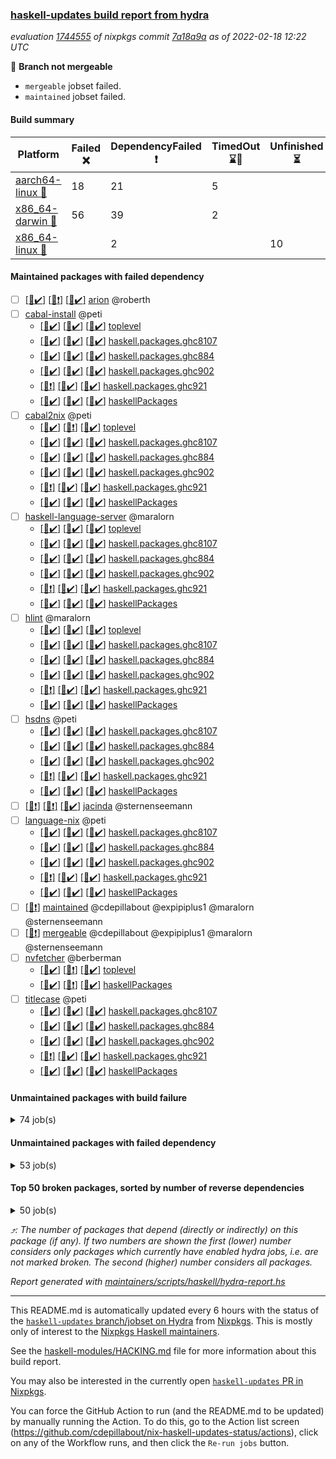 ### [haskell-updates build report from hydra](https://hydra.nixos.org/jobset/nixpkgs/haskell-updates)
*evaluation [1744555](https://hydra.nixos.org/eval/1744555) of nixpkgs commit [7a18a9a](https://github.com/NixOS/nixpkgs/commits/7a18a9a6819d7f6e860e6c0a8ae9ddd0975b7c0b) as of 2022-02-18 12:22 UTC*

:red_circle: **Branch not mergeable**
  * `mergeable` jobset failed.
  * `maintained` jobset failed.

#### Build summary

 | Platform | Failed :x: | DependencyFailed :heavy_exclamation_mark: | TimedOut :hourglass::no_entry_sign: | Unfinished :hourglass_flowing_sand: | Success :heavy_check_mark: | 
 | --- | --- | --- | --- | --- | --- | 
 | [aarch64-linux :iphone:](https://hydra.nixos.org/eval/1744555?filter=.aarch64-linux) | 18 | 21 | 5 |  | 7188 | 
 | [x86_64-darwin :apple:](https://hydra.nixos.org/eval/1744555?filter=.x86_64-darwin) | 56 | 39 | 2 |  | 7068 | 
 | [x86_64-linux :penguin:](https://hydra.nixos.org/eval/1744555?filter=.x86_64-linux) |  | 2 |  | 10 | 7249 | 
#### Maintained packages with failed dependency
- [ ] [[:iphone::heavy_check_mark:]](https://hydra.nixos.org/build/167435980) [[:apple::heavy_exclamation_mark:]](https://hydra.nixos.org/build/167441149) [[:penguin::heavy_check_mark:]](https://hydra.nixos.org/build/167436046) [arion](https://hydra.nixos.org/eval/1744555?filter=arion) @roberth
- [ ] [cabal-install](https://hydra.nixos.org/eval/1744555?filter=cabal-install) @peti
  - [[:iphone::heavy_check_mark:]](https://hydra.nixos.org/build/167439521) [[:apple::heavy_check_mark:]](https://hydra.nixos.org/build/167444982) [[:penguin::heavy_check_mark:]](https://hydra.nixos.org/build/167435690) [toplevel](https://hydra.nixos.org/eval/1744555?filter=cabal-install)
  - [[:iphone::heavy_check_mark:]](https://hydra.nixos.org/build/167443615) [[:apple::heavy_check_mark:]](https://hydra.nixos.org/build/167441102) [[:penguin::heavy_check_mark:]](https://hydra.nixos.org/build/167448827) [haskell.packages.ghc8107](https://hydra.nixos.org/eval/1744555?filter=haskell.packages.ghc8107.cabal-install)
  - [[:iphone::heavy_check_mark:]](https://hydra.nixos.org/build/167438695) [[:apple::heavy_check_mark:]](https://hydra.nixos.org/build/167438153) [[:penguin::heavy_check_mark:]](https://hydra.nixos.org/build/167443801) [haskell.packages.ghc884](https://hydra.nixos.org/eval/1744555?filter=haskell.packages.ghc884.cabal-install)
  - [[:iphone::heavy_check_mark:]](https://hydra.nixos.org/build/167445776) [[:apple::heavy_check_mark:]](https://hydra.nixos.org/build/167436719) [[:penguin::heavy_check_mark:]](https://hydra.nixos.org/build/167438976) [haskell.packages.ghc902](https://hydra.nixos.org/eval/1744555?filter=haskell.packages.ghc902.cabal-install)
  - [[:iphone::heavy_exclamation_mark:]](https://hydra.nixos.org/build/167443551) [[:apple::heavy_check_mark:]](https://hydra.nixos.org/build/167443156) [[:penguin::heavy_check_mark:]](https://hydra.nixos.org/build/167447646) [haskell.packages.ghc921](https://hydra.nixos.org/eval/1744555?filter=haskell.packages.ghc921.cabal-install)
  - [[:iphone::heavy_check_mark:]](https://hydra.nixos.org/build/167444956) [[:apple::heavy_check_mark:]](https://hydra.nixos.org/build/167444950) [[:penguin::heavy_check_mark:]](https://hydra.nixos.org/build/167435032) [haskellPackages](https://hydra.nixos.org/eval/1744555?filter=haskellPackages.cabal-install)
- [ ] [cabal2nix](https://hydra.nixos.org/eval/1744555?filter=cabal2nix) @peti
  - [[:iphone::heavy_check_mark:]](https://hydra.nixos.org/build/167631965) [[:apple::heavy_exclamation_mark:]](https://hydra.nixos.org/build/167631969) [[:penguin::heavy_check_mark:]](https://hydra.nixos.org/build/167631964) [toplevel](https://hydra.nixos.org/eval/1744555?filter=cabal2nix)
  - [[:iphone::heavy_check_mark:]](https://hydra.nixos.org/build/167447261) [[:apple::heavy_check_mark:]](https://hydra.nixos.org/build/167438284) [[:penguin::heavy_check_mark:]](https://hydra.nixos.org/build/167439875) [haskell.packages.ghc8107](https://hydra.nixos.org/eval/1744555?filter=haskell.packages.ghc8107.cabal2nix)
  - [[:iphone::heavy_check_mark:]](https://hydra.nixos.org/build/167444321) [[:apple::heavy_check_mark:]](https://hydra.nixos.org/build/167439643) [[:penguin::heavy_check_mark:]](https://hydra.nixos.org/build/167443676) [haskell.packages.ghc884](https://hydra.nixos.org/eval/1744555?filter=haskell.packages.ghc884.cabal2nix)
  - [[:iphone::heavy_check_mark:]](https://hydra.nixos.org/build/167445195) [[:apple::heavy_check_mark:]](https://hydra.nixos.org/build/167434552) [[:penguin::heavy_check_mark:]](https://hydra.nixos.org/build/167445494) [haskell.packages.ghc902](https://hydra.nixos.org/eval/1744555?filter=haskell.packages.ghc902.cabal2nix)
  - [[:iphone::heavy_exclamation_mark:]](https://hydra.nixos.org/build/167448647) [[:apple::heavy_check_mark:]](https://hydra.nixos.org/build/167448618) [[:penguin::heavy_check_mark:]](https://hydra.nixos.org/build/167438896) [haskell.packages.ghc921](https://hydra.nixos.org/eval/1744555?filter=haskell.packages.ghc921.cabal2nix)
  - [[:iphone::heavy_check_mark:]](https://hydra.nixos.org/build/167438508) [[:apple::heavy_check_mark:]](https://hydra.nixos.org/build/167441500) [[:penguin::heavy_check_mark:]](https://hydra.nixos.org/build/167437948) [haskellPackages](https://hydra.nixos.org/eval/1744555?filter=haskellPackages.cabal2nix)
- [ ] [haskell-language-server](https://hydra.nixos.org/eval/1744555?filter=haskell-language-server) @maralorn
  - [[:iphone::heavy_check_mark:]](https://hydra.nixos.org/build/167441480) [[:apple::heavy_check_mark:]](https://hydra.nixos.org/build/167447209) [[:penguin::heavy_check_mark:]](https://hydra.nixos.org/build/167447489) [toplevel](https://hydra.nixos.org/eval/1744555?filter=haskell-language-server)
  - [[:iphone::heavy_check_mark:]](https://hydra.nixos.org/build/167441433) [[:apple::heavy_check_mark:]](https://hydra.nixos.org/build/167445206) [[:penguin::heavy_check_mark:]](https://hydra.nixos.org/build/167443962) [haskell.packages.ghc8107](https://hydra.nixos.org/eval/1744555?filter=haskell.packages.ghc8107.haskell-language-server)
  - [[:iphone::heavy_check_mark:]](https://hydra.nixos.org/build/167448392) [[:apple::heavy_check_mark:]](https://hydra.nixos.org/build/167438406) [[:penguin::heavy_check_mark:]](https://hydra.nixos.org/build/167445130) [haskell.packages.ghc884](https://hydra.nixos.org/eval/1744555?filter=haskell.packages.ghc884.haskell-language-server)
  - [[:iphone::heavy_check_mark:]](https://hydra.nixos.org/build/167442816) [[:apple::heavy_check_mark:]](https://hydra.nixos.org/build/167439112) [[:penguin::heavy_check_mark:]](https://hydra.nixos.org/build/167443752) [haskell.packages.ghc902](https://hydra.nixos.org/eval/1744555?filter=haskell.packages.ghc902.haskell-language-server)
  - [[:iphone::heavy_exclamation_mark:]](https://hydra.nixos.org/build/167438095) [[:apple::heavy_check_mark:]](https://hydra.nixos.org/build/167434750) [[:penguin::heavy_check_mark:]](https://hydra.nixos.org/build/167441670) [haskell.packages.ghc921](https://hydra.nixos.org/eval/1744555?filter=haskell.packages.ghc921.haskell-language-server)
  - [[:iphone::heavy_check_mark:]](https://hydra.nixos.org/build/167435113) [[:apple::heavy_check_mark:]](https://hydra.nixos.org/build/167440269) [[:penguin::heavy_check_mark:]](https://hydra.nixos.org/build/167442151) [haskellPackages](https://hydra.nixos.org/eval/1744555?filter=haskellPackages.haskell-language-server)
- [ ] [hlint](https://hydra.nixos.org/eval/1744555?filter=hlint) @maralorn
  - [[:iphone::heavy_check_mark:]](https://hydra.nixos.org/build/167438035) [[:apple::heavy_check_mark:]](https://hydra.nixos.org/build/167447029) [[:penguin::heavy_check_mark:]](https://hydra.nixos.org/build/167435006) [toplevel](https://hydra.nixos.org/eval/1744555?filter=hlint)
  - [[:iphone::heavy_check_mark:]](https://hydra.nixos.org/build/167447506) [[:apple::heavy_check_mark:]](https://hydra.nixos.org/build/167443397) [[:penguin::heavy_check_mark:]](https://hydra.nixos.org/build/167448584) [haskell.packages.ghc8107](https://hydra.nixos.org/eval/1744555?filter=haskell.packages.ghc8107.hlint)
  - [[:iphone::heavy_check_mark:]](https://hydra.nixos.org/build/167445590) [[:apple::heavy_check_mark:]](https://hydra.nixos.org/build/167436671) [[:penguin::heavy_check_mark:]](https://hydra.nixos.org/build/167435582) [haskell.packages.ghc884](https://hydra.nixos.org/eval/1744555?filter=haskell.packages.ghc884.hlint)
  - [[:iphone::heavy_check_mark:]](https://hydra.nixos.org/build/167440614) [[:apple::heavy_check_mark:]](https://hydra.nixos.org/build/167436864) [[:penguin::heavy_check_mark:]](https://hydra.nixos.org/build/167437414) [haskell.packages.ghc902](https://hydra.nixos.org/eval/1744555?filter=haskell.packages.ghc902.hlint)
  - [[:iphone::heavy_exclamation_mark:]](https://hydra.nixos.org/build/167443635) [[:apple::heavy_check_mark:]](https://hydra.nixos.org/build/167435371) [[:penguin::heavy_check_mark:]](https://hydra.nixos.org/build/167439773) [haskell.packages.ghc921](https://hydra.nixos.org/eval/1744555?filter=haskell.packages.ghc921.hlint)
  - [[:iphone::heavy_check_mark:]](https://hydra.nixos.org/build/167437608) [[:apple::heavy_check_mark:]](https://hydra.nixos.org/build/167445444) [[:penguin::heavy_check_mark:]](https://hydra.nixos.org/build/167434427) [haskellPackages](https://hydra.nixos.org/eval/1744555?filter=haskellPackages.hlint)
- [ ] [hsdns](https://hydra.nixos.org/eval/1744555?filter=hsdns) @peti
  - [[:iphone::heavy_check_mark:]](https://hydra.nixos.org/build/167186542) [[:apple::heavy_check_mark:]](https://hydra.nixos.org/build/167194815) [[:penguin::heavy_check_mark:]](https://hydra.nixos.org/build/167187259) [haskell.packages.ghc8107](https://hydra.nixos.org/eval/1744555?filter=haskell.packages.ghc8107.hsdns)
  - [[:iphone::heavy_check_mark:]](https://hydra.nixos.org/build/167193104) [[:apple::heavy_check_mark:]](https://hydra.nixos.org/build/167193828) [[:penguin::heavy_check_mark:]](https://hydra.nixos.org/build/167190365) [haskell.packages.ghc884](https://hydra.nixos.org/eval/1744555?filter=haskell.packages.ghc884.hsdns)
  - [[:iphone::heavy_check_mark:]](https://hydra.nixos.org/build/167198288) [[:apple::heavy_check_mark:]](https://hydra.nixos.org/build/167183548) [[:penguin::heavy_check_mark:]](https://hydra.nixos.org/build/167181426) [haskell.packages.ghc902](https://hydra.nixos.org/eval/1744555?filter=haskell.packages.ghc902.hsdns)
  - [[:iphone::heavy_exclamation_mark:]](https://hydra.nixos.org/build/167434783) [[:apple::heavy_check_mark:]](https://hydra.nixos.org/build/167442751) [[:penguin::heavy_check_mark:]](https://hydra.nixos.org/build/167440589) [haskell.packages.ghc921](https://hydra.nixos.org/eval/1744555?filter=haskell.packages.ghc921.hsdns)
  - [[:iphone::heavy_check_mark:]](https://hydra.nixos.org/build/167186929) [[:apple::heavy_check_mark:]](https://hydra.nixos.org/build/167186248) [[:penguin::heavy_check_mark:]](https://hydra.nixos.org/build/167190481) [haskellPackages](https://hydra.nixos.org/eval/1744555?filter=haskellPackages.hsdns)
- [ ] [[:iphone::heavy_exclamation_mark:]](https://hydra.nixos.org/build/167438318) [[:apple::heavy_exclamation_mark:]](https://hydra.nixos.org/build/167446222) [[:penguin::heavy_check_mark:]](https://hydra.nixos.org/build/167443617) [jacinda](https://hydra.nixos.org/eval/1744555?filter=jacinda) @sternenseemann
- [ ] [language-nix](https://hydra.nixos.org/eval/1744555?filter=language-nix) @peti
  - [[:iphone::heavy_check_mark:]](https://hydra.nixos.org/build/167435229) [[:apple::heavy_check_mark:]](https://hydra.nixos.org/build/167446052) [[:penguin::heavy_check_mark:]](https://hydra.nixos.org/build/167439832) [haskell.packages.ghc8107](https://hydra.nixos.org/eval/1744555?filter=haskell.packages.ghc8107.language-nix)
  - [[:iphone::heavy_check_mark:]](https://hydra.nixos.org/build/167437841) [[:apple::heavy_check_mark:]](https://hydra.nixos.org/build/167434963) [[:penguin::heavy_check_mark:]](https://hydra.nixos.org/build/167440409) [haskell.packages.ghc884](https://hydra.nixos.org/eval/1744555?filter=haskell.packages.ghc884.language-nix)
  - [[:iphone::heavy_check_mark:]](https://hydra.nixos.org/build/167436412) [[:apple::heavy_check_mark:]](https://hydra.nixos.org/build/167436922) [[:penguin::heavy_check_mark:]](https://hydra.nixos.org/build/167440152) [haskell.packages.ghc902](https://hydra.nixos.org/eval/1744555?filter=haskell.packages.ghc902.language-nix)
  - [[:iphone::heavy_exclamation_mark:]](https://hydra.nixos.org/build/167447442) [[:apple::heavy_check_mark:]](https://hydra.nixos.org/build/167435294) [[:penguin::heavy_check_mark:]](https://hydra.nixos.org/build/167448181) [haskell.packages.ghc921](https://hydra.nixos.org/eval/1744555?filter=haskell.packages.ghc921.language-nix)
  - [[:iphone::heavy_check_mark:]](https://hydra.nixos.org/build/167446642) [[:apple::heavy_check_mark:]](https://hydra.nixos.org/build/167447683) [[:penguin::heavy_check_mark:]](https://hydra.nixos.org/build/167436053) [haskellPackages](https://hydra.nixos.org/eval/1744555?filter=haskellPackages.language-nix)
- [ ] [[:penguin::heavy_exclamation_mark:]](https://hydra.nixos.org/build/167773497) [maintained](https://hydra.nixos.org/eval/1744555?filter=maintained) @cdepillabout @expipiplus1 @maralorn @sternenseemann
- [ ] [[:penguin::heavy_exclamation_mark:]](https://hydra.nixos.org/build/167631962) [mergeable](https://hydra.nixos.org/eval/1744555?filter=mergeable) @cdepillabout @expipiplus1 @maralorn @sternenseemann
- [ ] [nvfetcher](https://hydra.nixos.org/eval/1744555?filter=nvfetcher) @berberman
  - [[:iphone::heavy_check_mark:]](https://hydra.nixos.org/build/167585377) [[:apple::heavy_exclamation_mark:]](https://hydra.nixos.org/build/167585380) [[:penguin::heavy_check_mark:]](https://hydra.nixos.org/build/167585389) [toplevel](https://hydra.nixos.org/eval/1744555?filter=nvfetcher)
  - [[:iphone::heavy_check_mark:]](https://hydra.nixos.org/build/167585378) [[:apple::heavy_exclamation_mark:]](https://hydra.nixos.org/build/167585393) [[:penguin::heavy_check_mark:]](https://hydra.nixos.org/build/167585344) [haskellPackages](https://hydra.nixos.org/eval/1744555?filter=haskellPackages.nvfetcher)
- [ ] [titlecase](https://hydra.nixos.org/eval/1744555?filter=titlecase) @peti
  - [[:iphone::heavy_check_mark:]](https://hydra.nixos.org/build/167441426) [[:apple::heavy_check_mark:]](https://hydra.nixos.org/build/167440086) [[:penguin::heavy_check_mark:]](https://hydra.nixos.org/build/167434401) [haskell.packages.ghc8107](https://hydra.nixos.org/eval/1744555?filter=haskell.packages.ghc8107.titlecase)
  - [[:iphone::heavy_check_mark:]](https://hydra.nixos.org/build/167440746) [[:apple::heavy_check_mark:]](https://hydra.nixos.org/build/167435116) [[:penguin::heavy_check_mark:]](https://hydra.nixos.org/build/167437235) [haskell.packages.ghc884](https://hydra.nixos.org/eval/1744555?filter=haskell.packages.ghc884.titlecase)
  - [[:iphone::heavy_check_mark:]](https://hydra.nixos.org/build/167445324) [[:apple::heavy_check_mark:]](https://hydra.nixos.org/build/167441776) [[:penguin::heavy_check_mark:]](https://hydra.nixos.org/build/167448113) [haskell.packages.ghc902](https://hydra.nixos.org/eval/1744555?filter=haskell.packages.ghc902.titlecase)
  - [[:iphone::heavy_exclamation_mark:]](https://hydra.nixos.org/build/167435313) [[:apple::heavy_check_mark:]](https://hydra.nixos.org/build/167436405) [[:penguin::heavy_check_mark:]](https://hydra.nixos.org/build/167441514) [haskell.packages.ghc921](https://hydra.nixos.org/eval/1744555?filter=haskell.packages.ghc921.titlecase)
  - [[:iphone::heavy_check_mark:]](https://hydra.nixos.org/build/167448161) [[:apple::heavy_check_mark:]](https://hydra.nixos.org/build/167449048) [[:penguin::heavy_check_mark:]](https://hydra.nixos.org/build/167447349) [haskellPackages](https://hydra.nixos.org/eval/1744555?filter=haskellPackages.titlecase)
#### Unmaintained packages with build failure
<details><summary>74 job(s) </summary>

- [ ] [[:iphone::heavy_check_mark:]](https://hydra.nixos.org/build/167442208) [[:apple::x:]](https://hydra.nixos.org/build/167435852) [[:penguin::heavy_check_mark:]](https://hydra.nixos.org/build/167434813) [haskellPackages.di-core](https://hydra.nixos.org/eval/1744555?filter=haskellPackages.di-core)  :arrow_heading_up: 7 | 11
- [ ] [[:iphone::heavy_check_mark:]](https://hydra.nixos.org/build/167437211) [[:apple::x:]](https://hydra.nixos.org/build/167445791) [[:penguin::heavy_check_mark:]](https://hydra.nixos.org/build/167442975) [haskellPackages.junit-xml](https://hydra.nixos.org/eval/1744555?filter=haskellPackages.junit-xml)  :arrow_heading_up: 7 | 9
- [ ] [[:iphone::heavy_check_mark:]](https://hydra.nixos.org/build/167448567) [[:apple::x:]](https://hydra.nixos.org/build/167439164) [[:penguin::heavy_check_mark:]](https://hydra.nixos.org/build/167438943) [haskellPackages.thyme](https://hydra.nixos.org/eval/1744555?filter=haskellPackages.thyme)  :arrow_heading_up: 6 | 15
- [ ] [[:iphone::heavy_check_mark:]](https://hydra.nixos.org/build/167440103) [[:apple::x:]](https://hydra.nixos.org/build/167445587) [[:penguin::heavy_check_mark:]](https://hydra.nixos.org/build/167435889) [haskellPackages.exinst](https://hydra.nixos.org/eval/1744555?filter=haskellPackages.exinst)  :arrow_heading_up: 4 | 6
- [ ] [[:iphone::x:]](https://hydra.nixos.org/build/167440502) [[:apple::x:]](https://hydra.nixos.org/build/167449075) [[:penguin::heavy_check_mark:]](https://hydra.nixos.org/build/167436295) [haskellPackages.ptr-poker](https://hydra.nixos.org/eval/1744555?filter=haskellPackages.ptr-poker)  :arrow_heading_up: 3 | 4
- [ ] [[:iphone::x:]](https://hydra.nixos.org/build/167182083) [[:apple::heavy_check_mark:]](https://hydra.nixos.org/build/167197246) [[:penguin::heavy_check_mark:]](https://hydra.nixos.org/build/167188395) [haskellPackages.long-double](https://hydra.nixos.org/eval/1744555?filter=haskellPackages.long-double)  :arrow_heading_up: 2 | 2
- [ ] [[:iphone::x:]](https://hydra.nixos.org/build/167447992) [[:apple::heavy_check_mark:]](https://hydra.nixos.org/build/167446118) [[:penguin::heavy_check_mark:]](https://hydra.nixos.org/build/167446263) [haskellPackages.OrderedBits](https://hydra.nixos.org/eval/1744555?filter=haskellPackages.OrderedBits)  :arrow_heading_up: 1 | 36
- [ ] [[:iphone::heavy_check_mark:]](https://hydra.nixos.org/build/167445263) [[:apple::x:]](https://hydra.nixos.org/build/167434967) [[:penguin::heavy_check_mark:]](https://hydra.nixos.org/build/167438933) [haskellPackages.free-vector-spaces](https://hydra.nixos.org/eval/1744555?filter=haskellPackages.free-vector-spaces)  :arrow_heading_up: 1 | 7
- [ ] [[:iphone::x:]](https://hydra.nixos.org/build/167448070) [[:apple::heavy_check_mark:]](https://hydra.nixos.org/build/167436657) [[:penguin::heavy_check_mark:]](https://hydra.nixos.org/build/167445868) [haskellPackages.quic](https://hydra.nixos.org/eval/1744555?filter=haskellPackages.quic)  :arrow_heading_up: 1 | 2
- [ ] [[:iphone::x:]](https://hydra.nixos.org/build/167190258) [[:apple::x:]](https://hydra.nixos.org/build/167199288) [[:penguin::heavy_check_mark:]](https://hydra.nixos.org/build/167199040) [haskellPackages.easytensor](https://hydra.nixos.org/eval/1744555?filter=haskellPackages.easytensor)  :arrow_heading_up: 1 | 1
- [ ] [[:iphone::heavy_check_mark:]](https://hydra.nixos.org/build/167436659) [[:apple::x:]](https://hydra.nixos.org/build/167447719) [[:penguin::heavy_check_mark:]](https://hydra.nixos.org/build/167438614) [haskellPackages.gi-gdkx11](https://hydra.nixos.org/eval/1744555?filter=haskellPackages.gi-gdkx11)  :arrow_heading_up: 1 | 1
- [ ] [[:iphone::heavy_check_mark:]](https://hydra.nixos.org/build/167196901) [[:apple::x:]](https://hydra.nixos.org/build/167193662) [[:penguin::heavy_check_mark:]](https://hydra.nixos.org/build/167181864) [haskellPackages.keep-alive](https://hydra.nixos.org/eval/1744555?filter=haskellPackages.keep-alive)  :arrow_heading_up: 1 | 1
- [ ] [[:iphone::x:]](https://hydra.nixos.org/build/167447744) [[:apple::heavy_check_mark:]](https://hydra.nixos.org/build/167445872) [[:penguin::heavy_check_mark:]](https://hydra.nixos.org/build/167440461) [haskellPackages.nlopt-haskell](https://hydra.nixos.org/eval/1744555?filter=haskellPackages.nlopt-haskell)  :arrow_heading_up: 1 | 1
- [ ] [[:iphone::heavy_check_mark:]](https://hydra.nixos.org/build/167440711) [[:apple::x:]](https://hydra.nixos.org/build/167441843) [[:penguin::heavy_check_mark:]](https://hydra.nixos.org/build/167449027) [haskellPackages.opencv](https://hydra.nixos.org/eval/1744555?filter=haskellPackages.opencv)  :arrow_heading_up: 1 | 1
- [ ] [[:iphone::heavy_check_mark:]](https://hydra.nixos.org/build/167447361) [[:apple::x:]](https://hydra.nixos.org/build/167438877) [[:penguin::heavy_check_mark:]](https://hydra.nixos.org/build/167439027) [haskellPackages.sequence-formats](https://hydra.nixos.org/eval/1744555?filter=haskellPackages.sequence-formats)  :arrow_heading_up: 1 | 1
- [ ] [[:iphone::x:]](https://hydra.nixos.org/build/167184205) [[:apple::heavy_check_mark:]](https://hydra.nixos.org/build/167193760) [[:penguin::heavy_check_mark:]](https://hydra.nixos.org/build/167194658) [haskellPackages.unicode-properties](https://hydra.nixos.org/eval/1744555?filter=haskellPackages.unicode-properties)  :arrow_heading_up: 1 | 1
- [ ] [[:iphone::x:]](https://hydra.nixos.org/build/167442547) [[:apple::heavy_check_mark:]](https://hydra.nixos.org/build/167440222) [[:penguin::heavy_check_mark:]](https://hydra.nixos.org/build/167438986) [haskellPackages.accelerate-llvm](https://hydra.nixos.org/eval/1744555?filter=haskellPackages.accelerate-llvm)  :arrow_heading_up: 0 | 8
- [ ] [[:iphone::x:]](https://hydra.nixos.org/build/167198066) [[:apple::heavy_check_mark:]](https://hydra.nixos.org/build/167199780) [[:penguin::heavy_check_mark:]](https://hydra.nixos.org/build/167179796) [haskellPackages.freetype2](https://hydra.nixos.org/eval/1744555?filter=haskellPackages.freetype2)  :arrow_heading_up: 0 | 7
- [ ] [[:iphone::heavy_check_mark:]](https://hydra.nixos.org/build/167443563) [[:apple::x:]](https://hydra.nixos.org/build/167448673) [[:penguin::heavy_check_mark:]](https://hydra.nixos.org/build/167441652) [haskellPackages.pipes-zlib](https://hydra.nixos.org/eval/1744555?filter=haskellPackages.pipes-zlib)  :arrow_heading_up: 0 | 5
- [ ] [[:iphone::heavy_check_mark:]](https://hydra.nixos.org/build/167200082) [[:apple::x:]](https://hydra.nixos.org/build/167189936) [[:penguin::heavy_check_mark:]](https://hydra.nixos.org/build/167186425) [haskellPackages.hmidi](https://hydra.nixos.org/eval/1744555?filter=haskellPackages.hmidi)  :arrow_heading_up: 0 | 4
- [ ] [[:iphone::heavy_check_mark:]](https://hydra.nixos.org/build/167441869) [[:apple::x:]](https://hydra.nixos.org/build/167436789) [[:penguin::heavy_check_mark:]](https://hydra.nixos.org/build/167436221) [haskellPackages.zip](https://hydra.nixos.org/eval/1744555?filter=haskellPackages.zip)  :arrow_heading_up: 0 | 4
- [ ] [[:iphone::heavy_check_mark:]](https://hydra.nixos.org/build/167444494) [[:apple::x:]](https://hydra.nixos.org/build/167445122) [[:penguin::heavy_check_mark:]](https://hydra.nixos.org/build/167436421) [haskellPackages.caster](https://hydra.nixos.org/eval/1744555?filter=haskellPackages.caster)  :arrow_heading_up: 0 | 2
- [ ] [[:iphone::x:]](https://hydra.nixos.org/build/167444427) [[:apple::heavy_check_mark:]](https://hydra.nixos.org/build/167448564) [[:penguin::heavy_check_mark:]](https://hydra.nixos.org/build/167446945) [haskellPackages.cdar-mBound](https://hydra.nixos.org/eval/1744555?filter=haskellPackages.cdar-mBound)  :arrow_heading_up: 0 | 2
- [ ] [[:iphone::heavy_check_mark:]](https://hydra.nixos.org/build/167442524) [[:apple::x:]](https://hydra.nixos.org/build/167446214) [[:penguin::heavy_check_mark:]](https://hydra.nixos.org/build/167448502) [haskellPackages.posix-socket](https://hydra.nixos.org/eval/1744555?filter=haskellPackages.posix-socket)  :arrow_heading_up: 0 | 2
- [ ] [[:iphone::heavy_check_mark:]](https://hydra.nixos.org/build/167188198) [[:apple::x:]](https://hydra.nixos.org/build/167188146) [[:penguin::heavy_check_mark:]](https://hydra.nixos.org/build/167199942) [haskellPackages.hamid](https://hydra.nixos.org/eval/1744555?filter=haskellPackages.hamid)  :arrow_heading_up: 0 | 1
- [ ] [[:iphone::heavy_check_mark:]](https://hydra.nixos.org/build/167444457) [[:apple::x:]](https://hydra.nixos.org/build/167444476) [[:penguin::heavy_check_mark:]](https://hydra.nixos.org/build/167443269) [haskellPackages.hmatrix-morpheus](https://hydra.nixos.org/eval/1744555?filter=haskellPackages.hmatrix-morpheus)  :arrow_heading_up: 0 | 1
- [ ] [[:iphone::heavy_check_mark:]](https://hydra.nixos.org/build/167182939) [[:apple::x:]](https://hydra.nixos.org/build/167180442) [[:penguin::heavy_check_mark:]](https://hydra.nixos.org/build/167182170) [haskellPackages.huckleberry](https://hydra.nixos.org/eval/1744555?filter=haskellPackages.huckleberry)  :arrow_heading_up: 0 | 1
- [ ] [[:iphone::heavy_check_mark:]](https://hydra.nixos.org/build/167181781) [[:apple::x:]](https://hydra.nixos.org/build/167194825) [[:penguin::heavy_check_mark:]](https://hydra.nixos.org/build/167180216) [haskellPackages.openal-ffi](https://hydra.nixos.org/eval/1744555?filter=haskellPackages.openal-ffi)  :arrow_heading_up: 0 | 1
- [ ] [[:iphone::x:]](https://hydra.nixos.org/build/167194080) [[:apple::heavy_check_mark:]](https://hydra.nixos.org/build/167185552) [[:penguin::heavy_check_mark:]](https://hydra.nixos.org/build/167181663) [haskellPackages.picosat](https://hydra.nixos.org/eval/1744555?filter=haskellPackages.picosat)  :arrow_heading_up: 0 | 1
- [ ] [[:iphone::heavy_check_mark:]](https://hydra.nixos.org/build/167190591) [[:apple::x:]](https://hydra.nixos.org/build/167183769) [[:penguin::heavy_check_mark:]](https://hydra.nixos.org/build/167193189) [haskellPackages.select](https://hydra.nixos.org/eval/1744555?filter=haskellPackages.select)  :arrow_heading_up: 0 | 1
- [ ] [[:iphone::heavy_check_mark:]](https://hydra.nixos.org/build/167444977) [[:apple::x:]](https://hydra.nixos.org/build/167440219) [[:penguin::heavy_check_mark:]](https://hydra.nixos.org/build/167441733) [haskellPackages.sysinfo](https://hydra.nixos.org/eval/1744555?filter=haskellPackages.sysinfo)  :arrow_heading_up: 0 | 1
- [ ] [[:iphone::heavy_check_mark:]](https://hydra.nixos.org/build/167434721) [[:apple::x:]](https://hydra.nixos.org/build/167442554) [[:penguin::heavy_check_mark:]](https://hydra.nixos.org/build/167436445) [haskellPackages.FractalArt](https://hydra.nixos.org/eval/1744555?filter=haskellPackages.FractalArt) 
- [ ] [[:iphone::x:]](https://hydra.nixos.org/build/167197701) [[:apple::heavy_check_mark:]](https://hydra.nixos.org/build/167184797) [[:penguin::heavy_check_mark:]](https://hydra.nixos.org/build/167183937) [haskellPackages.HsASA](https://hydra.nixos.org/eval/1744555?filter=haskellPackages.HsASA) 
- [ ] [[:iphone::heavy_check_mark:]](https://hydra.nixos.org/build/167445046) [[:apple::x:]](https://hydra.nixos.org/build/167447392) [[:penguin::heavy_check_mark:]](https://hydra.nixos.org/build/167443227) [haskellPackages.chiphunk](https://hydra.nixos.org/eval/1744555?filter=haskellPackages.chiphunk) 
- [ ] [[:iphone::heavy_check_mark:]](https://hydra.nixos.org/build/167183249) [[:apple::x:]](https://hydra.nixos.org/build/167199343) [[:penguin::heavy_check_mark:]](https://hydra.nixos.org/build/167198380) [haskellPackages.diskhash](https://hydra.nixos.org/eval/1744555?filter=haskellPackages.diskhash) 
- [ ] [[:iphone::heavy_check_mark:]](https://hydra.nixos.org/build/167442762) [[:apple::x:]](https://hydra.nixos.org/build/167435809) [[:penguin::heavy_check_mark:]](https://hydra.nixos.org/build/167437966) [haskellPackages.epub-tools](https://hydra.nixos.org/eval/1744555?filter=haskellPackages.epub-tools) 
- [ ] [[:iphone::heavy_check_mark:]](https://hydra.nixos.org/build/167190139) [[:apple::x:]](https://hydra.nixos.org/build/167197621) [[:penguin::heavy_check_mark:]](https://hydra.nixos.org/build/167193287) [haskellPackages.float128](https://hydra.nixos.org/eval/1744555?filter=haskellPackages.float128) 
- [ ] [[:iphone::heavy_check_mark:]](https://hydra.nixos.org/build/167442534) [[:apple::x:]](https://hydra.nixos.org/build/167442194) [[:penguin::heavy_check_mark:]](https://hydra.nixos.org/build/167447177) [haskellPackages.gerrit](https://hydra.nixos.org/eval/1744555?filter=haskellPackages.gerrit) 
- [ ] [[:iphone::x:]](https://hydra.nixos.org/build/167189030) [[:penguin::heavy_check_mark:]](https://hydra.nixos.org/build/167187007) [haskellPackages.gnome-keyring](https://hydra.nixos.org/eval/1744555?filter=haskellPackages.gnome-keyring) 
- [ ] [[:iphone::heavy_check_mark:]](https://hydra.nixos.org/build/167437184) [[:apple::x:]](https://hydra.nixos.org/build/167437644) [[:penguin::heavy_check_mark:]](https://hydra.nixos.org/build/167438306) [haskellPackages.gtk-traymanager](https://hydra.nixos.org/eval/1744555?filter=haskellPackages.gtk-traymanager) 
- [ ] [[:iphone::heavy_check_mark:]](https://hydra.nixos.org/build/167185236) [[:apple::x:]](https://hydra.nixos.org/build/167194808) [[:penguin::heavy_check_mark:]](https://hydra.nixos.org/build/167192793) [haskellPackages.hid](https://hydra.nixos.org/eval/1744555?filter=haskellPackages.hid) 
- [ ] [[:iphone::heavy_check_mark:]](https://hydra.nixos.org/build/167447468) [[:apple::x:]](https://hydra.nixos.org/build/167449047) [[:penguin::heavy_check_mark:]](https://hydra.nixos.org/build/167439092) [haskellPackages.higher-leveldb](https://hydra.nixos.org/eval/1744555?filter=haskellPackages.higher-leveldb) 
- [ ] [[:iphone::heavy_check_mark:]](https://hydra.nixos.org/build/167437200) [[:apple::x:]](https://hydra.nixos.org/build/167441218) [[:penguin::heavy_check_mark:]](https://hydra.nixos.org/build/167437915) [haskellPackages.highlight](https://hydra.nixos.org/eval/1744555?filter=haskellPackages.highlight) 
- [ ] [[:iphone::heavy_check_mark:]](https://hydra.nixos.org/build/167440326) [[:apple::x:]](https://hydra.nixos.org/build/167448173) [[:penguin::heavy_check_mark:]](https://hydra.nixos.org/build/167445793) [haskellPackages.hinotify-conduit](https://hydra.nixos.org/eval/1744555?filter=haskellPackages.hinotify-conduit) 
- [ ] [[:iphone::x:]](https://hydra.nixos.org/build/167444362) [[:apple::heavy_check_mark:]](https://hydra.nixos.org/build/167439845) [[:penguin::heavy_check_mark:]](https://hydra.nixos.org/build/167446115) [haskellPackages.hq](https://hydra.nixos.org/eval/1744555?filter=haskellPackages.hq) 
- [ ] [[:iphone::heavy_check_mark:]](https://hydra.nixos.org/build/167437378) [[:apple::x:]](https://hydra.nixos.org/build/167442479) [[:penguin::heavy_check_mark:]](https://hydra.nixos.org/build/167440471) [haskellPackages.hs](https://hydra.nixos.org/eval/1744555?filter=haskellPackages.hs) 
- [ ] [[:iphone::heavy_check_mark:]](https://hydra.nixos.org/build/167181308) [[:apple::x:]](https://hydra.nixos.org/build/167194149) [[:penguin::heavy_check_mark:]](https://hydra.nixos.org/build/167194364) [haskellPackages.hsshellscript](https://hydra.nixos.org/eval/1744555?filter=haskellPackages.hsshellscript) 
- [ ] [[:iphone::heavy_check_mark:]](https://hydra.nixos.org/build/167186695) [[:apple::x:]](https://hydra.nixos.org/build/167183938) [[:penguin::heavy_check_mark:]](https://hydra.nixos.org/build/167196587) [haskellPackages.hssourceinfo](https://hydra.nixos.org/eval/1744555?filter=haskellPackages.hssourceinfo) 
- [ ] [[:iphone::heavy_check_mark:]](https://hydra.nixos.org/build/167448412) [[:apple::x:]](https://hydra.nixos.org/build/167437645) [[:penguin::heavy_check_mark:]](https://hydra.nixos.org/build/167445457) [haskellPackages.ipcvar](https://hydra.nixos.org/eval/1744555?filter=haskellPackages.ipcvar) 
- [ ] [[:iphone::heavy_check_mark:]](https://hydra.nixos.org/build/167441061) [[:apple::x:]](https://hydra.nixos.org/build/167436792) [[:penguin::heavy_check_mark:]](https://hydra.nixos.org/build/167441208) [haskellPackages.leveldb-haskell-fork](https://hydra.nixos.org/eval/1744555?filter=haskellPackages.leveldb-haskell-fork) 
- [ ] [[:iphone::heavy_check_mark:]](https://hydra.nixos.org/build/167201293) [[:apple::x:]](https://hydra.nixos.org/build/167199510) [[:penguin::heavy_check_mark:]](https://hydra.nixos.org/build/167180574) [haskellPackages.linux-framebuffer](https://hydra.nixos.org/eval/1744555?filter=haskellPackages.linux-framebuffer) 
- [ ] [[:iphone::heavy_check_mark:]](https://hydra.nixos.org/build/167436154) [[:apple::x:]](https://hydra.nixos.org/build/167441299) [[:penguin::heavy_check_mark:]](https://hydra.nixos.org/build/167436589) [haskellPackages.mediawiki2latex](https://hydra.nixos.org/eval/1744555?filter=haskellPackages.mediawiki2latex) 
- [ ] [[:iphone::heavy_check_mark:]](https://hydra.nixos.org/build/167435562) [[:apple::x:]](https://hydra.nixos.org/build/167444304) [[:penguin::heavy_check_mark:]](https://hydra.nixos.org/build/167444495) [haskellPackages.mercury-api](https://hydra.nixos.org/eval/1744555?filter=haskellPackages.mercury-api) 
- [ ] [[:iphone::heavy_check_mark:]](https://hydra.nixos.org/build/167195924) [[:apple::x:]](https://hydra.nixos.org/build/167181082) [[:penguin::heavy_check_mark:]](https://hydra.nixos.org/build/167196212) [haskellPackages.nano-cryptr](https://hydra.nixos.org/eval/1744555?filter=haskellPackages.nano-cryptr) 
- [ ] [[:iphone::heavy_check_mark:]](https://hydra.nixos.org/build/167436666) [[:apple::x:]](https://hydra.nixos.org/build/167442247) [[:penguin::heavy_check_mark:]](https://hydra.nixos.org/build/167442939) [haskellPackages.persistent-pagination](https://hydra.nixos.org/eval/1744555?filter=haskellPackages.persistent-pagination) 
- [ ] [[:iphone::heavy_check_mark:]](https://hydra.nixos.org/build/167446121) [[:apple::x:]](https://hydra.nixos.org/build/167435086) [[:penguin::heavy_check_mark:]](https://hydra.nixos.org/build/167446147) [haskellPackages.ping-wrapper](https://hydra.nixos.org/eval/1744555?filter=haskellPackages.ping-wrapper) 
- [ ] [[:iphone::x:]](https://hydra.nixos.org/build/167442462) [[:apple::heavy_check_mark:]](https://hydra.nixos.org/build/167441901) [[:penguin::heavy_check_mark:]](https://hydra.nixos.org/build/167443219) [haskellPackages.poker](https://hydra.nixos.org/eval/1744555?filter=haskellPackages.poker) 
- [ ] [[:iphone::heavy_check_mark:]](https://hydra.nixos.org/build/167447027) [[:apple::x:]](https://hydra.nixos.org/build/167441105) [[:penguin::heavy_check_mark:]](https://hydra.nixos.org/build/167439417) [haskellPackages.posix-timer](https://hydra.nixos.org/eval/1744555?filter=haskellPackages.posix-timer) 
- [ ] [[:iphone::heavy_check_mark:]](https://hydra.nixos.org/build/167441380) [[:apple::x:]](https://hydra.nixos.org/build/167437514) [[:penguin::heavy_check_mark:]](https://hydra.nixos.org/build/167436411) [haskellPackages.procex](https://hydra.nixos.org/eval/1744555?filter=haskellPackages.procex) 
- [ ] [[:iphone::heavy_check_mark:]](https://hydra.nixos.org/build/167442843) [[:apple::x:]](https://hydra.nixos.org/build/167444137) [[:penguin::heavy_check_mark:]](https://hydra.nixos.org/build/167444381) [haskellPackages.pthread](https://hydra.nixos.org/eval/1744555?filter=haskellPackages.pthread) 
- [ ] [[:iphone::x:]](https://hydra.nixos.org/build/167198184) [[:apple::heavy_check_mark:]](https://hydra.nixos.org/build/167190078) [[:penguin::heavy_check_mark:]](https://hydra.nixos.org/build/167188437) [haskellPackages.risc386](https://hydra.nixos.org/eval/1744555?filter=haskellPackages.risc386) 
- [ ] [[:iphone::heavy_check_mark:]](https://hydra.nixos.org/build/167442618) [[:apple::x:]](https://hydra.nixos.org/build/167434684) [[:penguin::heavy_check_mark:]](https://hydra.nixos.org/build/167442983) [haskellPackages.sandwich-webdriver](https://hydra.nixos.org/eval/1744555?filter=haskellPackages.sandwich-webdriver) 
- [ ] [[:iphone::heavy_check_mark:]](https://hydra.nixos.org/build/167198499) [[:apple::x:]](https://hydra.nixos.org/build/167186766) [[:penguin::heavy_check_mark:]](https://hydra.nixos.org/build/167182598) [haskellPackages.sfml-audio](https://hydra.nixos.org/eval/1744555?filter=haskellPackages.sfml-audio) 
- [ ] [[:iphone::heavy_check_mark:]](https://hydra.nixos.org/build/167190814) [[:apple::x:]](https://hydra.nixos.org/build/167195155) [[:penguin::heavy_check_mark:]](https://hydra.nixos.org/build/167193250) [haskellPackages.shared-memory](https://hydra.nixos.org/eval/1744555?filter=haskellPackages.shared-memory) 
- [ ] [[:iphone::heavy_check_mark:]](https://hydra.nixos.org/build/167439578) [[:apple::x:]](https://hydra.nixos.org/build/167441822) [[:penguin::heavy_check_mark:]](https://hydra.nixos.org/build/167438734) [haskellPackages.tailfile-hinotify](https://hydra.nixos.org/eval/1744555?filter=haskellPackages.tailfile-hinotify) 
- [ ] [[:iphone::x:]](https://hydra.nixos.org/build/167187316) [[:apple::heavy_check_mark:]](https://hydra.nixos.org/build/167193286) [[:penguin::heavy_check_mark:]](https://hydra.nixos.org/build/167184907) [haskellPackages.wiringPi](https://hydra.nixos.org/eval/1744555?filter=haskellPackages.wiringPi) 
- [ ] [wstunnel](https://hydra.nixos.org/eval/1744555?filter=wstunnel) 
  - [[:iphone::heavy_check_mark:]](https://hydra.nixos.org/build/167437376) [[:apple::heavy_check_mark:]](https://hydra.nixos.org/build/167439707) [[:penguin::heavy_check_mark:]](https://hydra.nixos.org/build/167442512) [toplevel](https://hydra.nixos.org/eval/1744555?filter=wstunnel)
  - [[:iphone::heavy_check_mark:]](https://hydra.nixos.org/build/167445069) [[:apple::x:]](https://hydra.nixos.org/build/167448227) [[:penguin::heavy_check_mark:]](https://hydra.nixos.org/build/167436887) [haskellPackages](https://hydra.nixos.org/eval/1744555?filter=haskellPackages.wstunnel)
- [ ] [[:iphone::x:]](https://hydra.nixos.org/build/167445485) [[:apple::heavy_check_mark:]](https://hydra.nixos.org/build/167443092) [[:penguin::heavy_check_mark:]](https://hydra.nixos.org/build/167439649) [haskellPackages.x86-64bit](https://hydra.nixos.org/eval/1744555?filter=haskellPackages.x86-64bit) 
- [ ] [[:iphone::heavy_check_mark:]](https://hydra.nixos.org/build/167195919) [[:apple::x:]](https://hydra.nixos.org/build/167186787) [[:penguin::heavy_check_mark:]](https://hydra.nixos.org/build/167182755) [haskellPackages.xmonad-utils](https://hydra.nixos.org/eval/1744555?filter=haskellPackages.xmonad-utils) 
- [ ] [[:iphone::heavy_check_mark:]](https://hydra.nixos.org/build/167197145) [[:apple::x:]](https://hydra.nixos.org/build/167196087) [[:penguin::heavy_check_mark:]](https://hydra.nixos.org/build/167191618) [haskellPackages.yoga](https://hydra.nixos.org/eval/1744555?filter=haskellPackages.yoga) 
- [ ] [[:iphone::heavy_check_mark:]](https://hydra.nixos.org/build/167194300) [[:apple::x:]](https://hydra.nixos.org/build/167187506) [[:penguin::heavy_check_mark:]](https://hydra.nixos.org/build/167179916) [haskellPackages.zot](https://hydra.nixos.org/eval/1744555?filter=haskellPackages.zot) 
- [ ] [[:iphone::heavy_check_mark:]](https://hydra.nixos.org/build/167195457) [[:apple::x:]](https://hydra.nixos.org/build/167194638) [[:penguin::heavy_check_mark:]](https://hydra.nixos.org/build/167189809) [haskellPackages.zxcvbn-c](https://hydra.nixos.org/eval/1744555?filter=haskellPackages.zxcvbn-c) 
</details>

#### Unmaintained packages with failed dependency
<details><summary>53 job(s) </summary>

- [ ] [[:iphone::heavy_check_mark:]](https://hydra.nixos.org/build/167437667) [[:apple::heavy_exclamation_mark:]](https://hydra.nixos.org/build/167442445) [[:penguin::heavy_check_mark:]](https://hydra.nixos.org/build/167440125) [haskellPackages.pretty-diff](https://hydra.nixos.org/eval/1744555?filter=haskellPackages.pretty-diff)  :arrow_heading_up: 6 | 12
- [ ] [[:iphone::heavy_check_mark:]](https://hydra.nixos.org/build/167444132) [[:apple::heavy_exclamation_mark:]](https://hydra.nixos.org/build/167444575) [[:penguin::heavy_check_mark:]](https://hydra.nixos.org/build/167436944) [haskellPackages.di-handle](https://hydra.nixos.org/eval/1744555?filter=haskellPackages.di-handle)  :arrow_heading_up: 5 | 9
- [ ] [[:iphone::heavy_check_mark:]](https://hydra.nixos.org/build/167443385) [[:apple::heavy_exclamation_mark:]](https://hydra.nixos.org/build/167435577) [[:penguin::heavy_check_mark:]](https://hydra.nixos.org/build/167439500) [haskellPackages.di-monad](https://hydra.nixos.org/eval/1744555?filter=haskellPackages.di-monad)  :arrow_heading_up: 5 | 9
- [ ] [[:iphone::heavy_check_mark:]](https://hydra.nixos.org/build/167446512) [[:apple::heavy_exclamation_mark:]](https://hydra.nixos.org/build/167435307) [[:penguin::heavy_check_mark:]](https://hydra.nixos.org/build/167436089) [haskellPackages.nri-prelude](https://hydra.nixos.org/eval/1744555?filter=haskellPackages.nri-prelude)  :arrow_heading_up: 5 | 7
- [ ] [[:iphone::heavy_check_mark:]](https://hydra.nixos.org/build/167448120) [[:apple::heavy_exclamation_mark:]](https://hydra.nixos.org/build/167442821) [[:penguin::heavy_check_mark:]](https://hydra.nixos.org/build/167434700) [haskellPackages.di-df1](https://hydra.nixos.org/eval/1744555?filter=haskellPackages.di-df1)  :arrow_heading_up: 4 | 8
- [ ] [[:iphone::heavy_check_mark:]](https://hydra.nixos.org/build/167446825) [[:apple::heavy_exclamation_mark:]](https://hydra.nixos.org/build/167443899) [[:penguin::heavy_check_mark:]](https://hydra.nixos.org/build/167438012) [haskellPackages.nri-env-parser](https://hydra.nixos.org/eval/1744555?filter=haskellPackages.nri-env-parser)  :arrow_heading_up: 4 | 6
- [ ] [[:iphone::heavy_check_mark:]](https://hydra.nixos.org/build/167442892) [[:apple::heavy_exclamation_mark:]](https://hydra.nixos.org/build/167441887) [[:penguin::heavy_check_mark:]](https://hydra.nixos.org/build/167448731) [haskellPackages.nri-observability](https://hydra.nixos.org/eval/1744555?filter=haskellPackages.nri-observability)  :arrow_heading_up: 3 | 5
- [ ] [[:iphone::heavy_exclamation_mark:]](https://hydra.nixos.org/build/167443600) [[:apple::heavy_exclamation_mark:]](https://hydra.nixos.org/build/167443009) [[:penguin::heavy_check_mark:]](https://hydra.nixos.org/build/167442806) [haskellPackages.jsonifier](https://hydra.nixos.org/eval/1744555?filter=haskellPackages.jsonifier)  :arrow_heading_up: 2 | 2
- [ ] [[:iphone::heavy_check_mark:]](https://hydra.nixos.org/build/167434484) [[:apple::heavy_exclamation_mark:]](https://hydra.nixos.org/build/167434994) [[:penguin::heavy_check_mark:]](https://hydra.nixos.org/build/167441731) [haskellPackages.di-polysemy](https://hydra.nixos.org/eval/1744555?filter=haskellPackages.di-polysemy)  :arrow_heading_up: 1 | 4
- [ ] [hoogle](https://hydra.nixos.org/eval/1744555?filter=hoogle)  :arrow_heading_up: 1 | 2
  - [[:iphone::heavy_check_mark:]](https://hydra.nixos.org/build/167437295) [[:apple::heavy_check_mark:]](https://hydra.nixos.org/build/167447395) [[:penguin::heavy_check_mark:]](https://hydra.nixos.org/build/167448754) [haskell.packages.ghc8107](https://hydra.nixos.org/eval/1744555?filter=haskell.packages.ghc8107.hoogle)
  - [[:iphone::heavy_check_mark:]](https://hydra.nixos.org/build/167443835) [[:apple::heavy_check_mark:]](https://hydra.nixos.org/build/167438876) [[:penguin::heavy_check_mark:]](https://hydra.nixos.org/build/167441427) [haskell.packages.ghc884](https://hydra.nixos.org/eval/1744555?filter=haskell.packages.ghc884.hoogle)
  - [[:iphone::heavy_check_mark:]](https://hydra.nixos.org/build/167439559) [[:apple::heavy_check_mark:]](https://hydra.nixos.org/build/167446749) [[:penguin::heavy_check_mark:]](https://hydra.nixos.org/build/167448229) [haskell.packages.ghc902](https://hydra.nixos.org/eval/1744555?filter=haskell.packages.ghc902.hoogle)
  - [[:iphone::heavy_exclamation_mark:]](https://hydra.nixos.org/build/167437965) [[:apple::heavy_check_mark:]](https://hydra.nixos.org/build/167436123) [[:penguin::heavy_check_mark:]](https://hydra.nixos.org/build/167445267) [haskell.packages.ghc921](https://hydra.nixos.org/eval/1744555?filter=haskell.packages.ghc921.hoogle)
  - [[:iphone::heavy_check_mark:]](https://hydra.nixos.org/build/167441188) [[:apple::heavy_check_mark:]](https://hydra.nixos.org/build/167441542) [[:penguin::heavy_check_mark:]](https://hydra.nixos.org/build/167438315) [haskellPackages](https://hydra.nixos.org/eval/1744555?filter=haskellPackages.hoogle)
- [ ] [[:iphone::heavy_check_mark:]](https://hydra.nixos.org/build/167436207) [[:apple::heavy_exclamation_mark:]](https://hydra.nixos.org/build/167445722) [[:penguin::heavy_check_mark:]](https://hydra.nixos.org/build/167436002) [haskellPackages.nri-redis](https://hydra.nixos.org/eval/1744555?filter=haskellPackages.nri-redis)  :arrow_heading_up: 1 | 1
- [ ] [[:iphone::heavy_exclamation_mark:]](https://hydra.nixos.org/build/167443787) [[:apple::heavy_exclamation_mark:]](https://hydra.nixos.org/build/167440238) [[:penguin::heavy_check_mark:]](https://hydra.nixos.org/build/167442962) [haskellPackages.opentelemetry-extra](https://hydra.nixos.org/eval/1744555?filter=haskellPackages.opentelemetry-extra)  :arrow_heading_up: 1 | 1
- [ ] [[:iphone::heavy_check_mark:]](https://hydra.nixos.org/build/167448964) [[:apple::heavy_exclamation_mark:]](https://hydra.nixos.org/build/167438785) [[:penguin::heavy_check_mark:]](https://hydra.nixos.org/build/167439430) [haskellPackages.orgmode-parse](https://hydra.nixos.org/eval/1744555?filter=haskellPackages.orgmode-parse)  :arrow_heading_up: 1 | 1
- [ ] [[:iphone::heavy_exclamation_mark:]](https://hydra.nixos.org/build/167447064) [[:apple::heavy_check_mark:]](https://hydra.nixos.org/build/167439293) [[:penguin::heavy_check_mark:]](https://hydra.nixos.org/build/167437964) [haskellPackages.PrimitiveArray](https://hydra.nixos.org/eval/1744555?filter=haskellPackages.PrimitiveArray)  :arrow_heading_up: 0 | 35
- [ ] [[:iphone::heavy_check_mark:]](https://hydra.nixos.org/build/167435445) [[:apple::heavy_exclamation_mark:]](https://hydra.nixos.org/build/167448344) [[:penguin::heavy_check_mark:]](https://hydra.nixos.org/build/167441064) [haskellPackages.di](https://hydra.nixos.org/eval/1744555?filter=haskellPackages.di)  :arrow_heading_up: 0 | 2
- [ ] [[:iphone::heavy_check_mark:]](https://hydra.nixos.org/build/167448774) [[:apple::heavy_exclamation_mark:]](https://hydra.nixos.org/build/167446129) [[:penguin::heavy_check_mark:]](https://hydra.nixos.org/build/167445328) [haskellPackages.dde](https://hydra.nixos.org/eval/1744555?filter=haskellPackages.dde)  :arrow_heading_up: 0 | 1
- [ ] [[:iphone::heavy_exclamation_mark:]](https://hydra.nixos.org/build/167434861) [[:apple::heavy_check_mark:]](https://hydra.nixos.org/build/167442794) [[:penguin::heavy_check_mark:]](https://hydra.nixos.org/build/167435724) [haskellPackages.http3](https://hydra.nixos.org/eval/1744555?filter=haskellPackages.http3)  :arrow_heading_up: 0 | 1
- [ ] [[:iphone::heavy_check_mark:]](https://hydra.nixos.org/build/167439290) [[:apple::heavy_exclamation_mark:]](https://hydra.nixos.org/build/167445792) [[:penguin::heavy_check_mark:]](https://hydra.nixos.org/build/167439217) [haskellPackages.keenser](https://hydra.nixos.org/eval/1744555?filter=haskellPackages.keenser)  :arrow_heading_up: 0 | 1
- [ ] [[:iphone::heavy_check_mark:]](https://hydra.nixos.org/build/167446107) [[:apple::heavy_exclamation_mark:]](https://hydra.nixos.org/build/167445149) [[:penguin::heavy_check_mark:]](https://hydra.nixos.org/build/167443624) [haskellPackages.moto](https://hydra.nixos.org/eval/1744555?filter=haskellPackages.moto)  :arrow_heading_up: 0 | 1
- [ ] [[:iphone::heavy_check_mark:]](https://hydra.nixos.org/build/167445397) [[:apple::heavy_exclamation_mark:]](https://hydra.nixos.org/build/167438536) [[:penguin::heavy_check_mark:]](https://hydra.nixos.org/build/167442807) [haskellPackages.antiope-es](https://hydra.nixos.org/eval/1744555?filter=haskellPackages.antiope-es) 
- [ ] [cabal2nix-unstable](https://hydra.nixos.org/eval/1744555?filter=cabal2nix-unstable) 
  - [[:iphone::heavy_check_mark:]](https://hydra.nixos.org/build/167631959) [[:apple::heavy_exclamation_mark:]](https://hydra.nixos.org/build/167631966) [[:penguin::heavy_check_mark:]](https://hydra.nixos.org/build/167631960) [haskell.packages.ghc8107](https://hydra.nixos.org/eval/1744555?filter=haskell.packages.ghc8107.cabal2nix-unstable)
  - [[:iphone::heavy_check_mark:]](https://hydra.nixos.org/build/167631957) [[:apple::heavy_exclamation_mark:]](https://hydra.nixos.org/build/167631951) [[:penguin::heavy_check_mark:]](https://hydra.nixos.org/build/167631967) [haskell.packages.ghc884](https://hydra.nixos.org/eval/1744555?filter=haskell.packages.ghc884.cabal2nix-unstable)
  - [[:iphone::heavy_check_mark:]](https://hydra.nixos.org/build/167631953) [[:apple::heavy_exclamation_mark:]](https://hydra.nixos.org/build/167631955) [[:penguin::heavy_check_mark:]](https://hydra.nixos.org/build/167631956) [haskell.packages.ghc902](https://hydra.nixos.org/eval/1744555?filter=haskell.packages.ghc902.cabal2nix-unstable)
  - [[:iphone::heavy_exclamation_mark:]](https://hydra.nixos.org/build/167631968) [[:apple::heavy_exclamation_mark:]](https://hydra.nixos.org/build/167631954) [[:penguin::heavy_check_mark:]](https://hydra.nixos.org/build/167631958) [haskell.packages.ghc921](https://hydra.nixos.org/eval/1744555?filter=haskell.packages.ghc921.cabal2nix-unstable)
  - [[:iphone::heavy_check_mark:]](https://hydra.nixos.org/build/167631961) [[:apple::heavy_exclamation_mark:]](https://hydra.nixos.org/build/167631963) [[:penguin::heavy_check_mark:]](https://hydra.nixos.org/build/167631952) [haskellPackages](https://hydra.nixos.org/eval/1744555?filter=haskellPackages.cabal2nix-unstable)
- [ ] [[:iphone::heavy_exclamation_mark:]](https://hydra.nixos.org/build/167195960) [[:apple::heavy_exclamation_mark:]](https://hydra.nixos.org/build/167197751) [[:penguin::heavy_check_mark:]](https://hydra.nixos.org/build/167193527) [haskellPackages.easytensor-vulkan](https://hydra.nixos.org/eval/1744555?filter=haskellPackages.easytensor-vulkan) 
- [ ] [[:iphone::heavy_check_mark:]](https://hydra.nixos.org/build/167448262) [[:apple::heavy_exclamation_mark:]](https://hydra.nixos.org/build/167438794) [[:penguin::heavy_check_mark:]](https://hydra.nixos.org/build/167440078) [haskellPackages.exinst-aeson](https://hydra.nixos.org/eval/1744555?filter=haskellPackages.exinst-aeson) 
- [ ] [[:iphone::heavy_check_mark:]](https://hydra.nixos.org/build/167440264) [[:apple::heavy_exclamation_mark:]](https://hydra.nixos.org/build/167445523) [[:penguin::heavy_check_mark:]](https://hydra.nixos.org/build/167441190) [haskellPackages.exinst-bytes](https://hydra.nixos.org/eval/1744555?filter=haskellPackages.exinst-bytes) 
- [ ] [[:iphone::heavy_check_mark:]](https://hydra.nixos.org/build/167439079) [[:apple::heavy_exclamation_mark:]](https://hydra.nixos.org/build/167435056) [[:penguin::heavy_check_mark:]](https://hydra.nixos.org/build/167441736) [haskellPackages.exinst-cereal](https://hydra.nixos.org/eval/1744555?filter=haskellPackages.exinst-cereal) 
- [ ] [[:iphone::heavy_check_mark:]](https://hydra.nixos.org/build/167445972) [[:apple::heavy_exclamation_mark:]](https://hydra.nixos.org/build/167446128) [[:penguin::heavy_check_mark:]](https://hydra.nixos.org/build/167439867) [haskellPackages.exinst-serialise](https://hydra.nixos.org/eval/1744555?filter=haskellPackages.exinst-serialise) 
- [ ] [[:iphone::heavy_check_mark:]](https://hydra.nixos.org/build/167438088) [[:apple::heavy_exclamation_mark:]](https://hydra.nixos.org/build/167444361) [[:penguin::heavy_check_mark:]](https://hydra.nixos.org/build/167446101) [haskellPackages.fastparser](https://hydra.nixos.org/eval/1744555?filter=haskellPackages.fastparser) 
- [ ] [[:iphone::heavy_exclamation_mark:]](https://hydra.nixos.org/build/167440869) [[:apple::heavy_check_mark:]](https://hydra.nixos.org/build/167439542) [[:penguin::heavy_check_mark:]](https://hydra.nixos.org/build/167439208) [haskellPackages.hmatrix-nlopt](https://hydra.nixos.org/eval/1744555?filter=haskellPackages.hmatrix-nlopt) 
- [ ] [[:iphone::heavy_exclamation_mark:]](https://hydra.nixos.org/build/167436338) [[:apple::heavy_check_mark:]](https://hydra.nixos.org/build/167438935) [[:penguin::heavy_check_mark:]](https://hydra.nixos.org/build/167444908) [haskellPackages.kmn-programming](https://hydra.nixos.org/eval/1744555?filter=haskellPackages.kmn-programming) 
- [ ] [[:iphone::heavy_check_mark:]](https://hydra.nixos.org/build/167439508) [[:apple::heavy_exclamation_mark:]](https://hydra.nixos.org/build/167445698) [[:penguin::heavy_check_mark:]](https://hydra.nixos.org/build/167438899) [haskellPackages.nri-http](https://hydra.nixos.org/eval/1744555?filter=haskellPackages.nri-http) 
- [ ] [[:iphone::heavy_check_mark:]](https://hydra.nixos.org/build/167443237) [[:apple::heavy_exclamation_mark:]](https://hydra.nixos.org/build/167443843) [[:penguin::heavy_check_mark:]](https://hydra.nixos.org/build/167444996) [haskellPackages.nri-test-encoding](https://hydra.nixos.org/eval/1744555?filter=haskellPackages.nri-test-encoding) 
- [ ] [[:iphone::heavy_check_mark:]](https://hydra.nixos.org/build/167442576) [[:apple::heavy_exclamation_mark:]](https://hydra.nixos.org/build/167435278) [[:penguin::heavy_check_mark:]](https://hydra.nixos.org/build/167446676) [haskellPackages.opencv-extra](https://hydra.nixos.org/eval/1744555?filter=haskellPackages.opencv-extra) 
- [ ] [[:iphone::heavy_exclamation_mark:]](https://hydra.nixos.org/build/167448473) [[:apple::heavy_exclamation_mark:]](https://hydra.nixos.org/build/167437751) [[:penguin::heavy_check_mark:]](https://hydra.nixos.org/build/167441266) [haskellPackages.opentelemetry-lightstep](https://hydra.nixos.org/eval/1744555?filter=haskellPackages.opentelemetry-lightstep) 
- [ ] [[:iphone::heavy_check_mark:]](https://hydra.nixos.org/build/167436519) [[:apple::heavy_exclamation_mark:]](https://hydra.nixos.org/build/167445226) [[:penguin::heavy_check_mark:]](https://hydra.nixos.org/build/167448082) [haskellPackages.orgstat](https://hydra.nixos.org/eval/1744555?filter=haskellPackages.orgstat) 
- [ ] [[:iphone::heavy_check_mark:]](https://hydra.nixos.org/build/167445265) [[:apple::heavy_exclamation_mark:]](https://hydra.nixos.org/build/167444985) [[:penguin::heavy_check_mark:]](https://hydra.nixos.org/build/167437038) [haskellPackages.polysemy-log-di](https://hydra.nixos.org/eval/1744555?filter=haskellPackages.polysemy-log-di) 
- [ ] [[:iphone::heavy_check_mark:]](https://hydra.nixos.org/build/167442149) [[:apple::heavy_exclamation_mark:]](https://hydra.nixos.org/build/167440227) [[:penguin::heavy_check_mark:]](https://hydra.nixos.org/build/167437148) [haskellPackages.postgresql-replicant](https://hydra.nixos.org/eval/1744555?filter=haskellPackages.postgresql-replicant) 
- [ ] [[:iphone::heavy_exclamation_mark:]](https://hydra.nixos.org/build/167446459) [[:apple::heavy_check_mark:]](https://hydra.nixos.org/build/167448434) [[:penguin::heavy_check_mark:]](https://hydra.nixos.org/build/167446952) [haskellPackages.rounded](https://hydra.nixos.org/eval/1744555?filter=haskellPackages.rounded) 
- [ ] [[:iphone::heavy_exclamation_mark:]](https://hydra.nixos.org/build/167437881) [[:apple::heavy_check_mark:]](https://hydra.nixos.org/build/167437470) [[:penguin::heavy_check_mark:]](https://hydra.nixos.org/build/167447815) [haskellPackages.rounded-hw](https://hydra.nixos.org/eval/1744555?filter=haskellPackages.rounded-hw) 
- [ ] [[:iphone::heavy_check_mark:]](https://hydra.nixos.org/build/167442977) [[:apple::heavy_exclamation_mark:]](https://hydra.nixos.org/build/167444578) [[:penguin::heavy_check_mark:]](https://hydra.nixos.org/build/167445475) [haskellPackages.scan-metadata](https://hydra.nixos.org/eval/1744555?filter=haskellPackages.scan-metadata) 
- [ ] [[:iphone::heavy_check_mark:]](https://hydra.nixos.org/build/167444859) [[:apple::heavy_exclamation_mark:]](https://hydra.nixos.org/build/167442333) [[:penguin::heavy_check_mark:]](https://hydra.nixos.org/build/167437623) [haskellPackages.sequenceTools](https://hydra.nixos.org/eval/1744555?filter=haskellPackages.sequenceTools) 
- [ ] [[:iphone::heavy_check_mark:]](https://hydra.nixos.org/build/167438827) [[:apple::heavy_exclamation_mark:]](https://hydra.nixos.org/build/167441210) [[:penguin::heavy_check_mark:]](https://hydra.nixos.org/build/167435806) [haskellPackages.tasty-test-reporter](https://hydra.nixos.org/eval/1744555?filter=haskellPackages.tasty-test-reporter) 
- [ ] [[:iphone::heavy_exclamation_mark:]](https://hydra.nixos.org/build/167184596) [[:apple::heavy_check_mark:]](https://hydra.nixos.org/build/167193488) [[:penguin::heavy_check_mark:]](https://hydra.nixos.org/build/167189081) [haskellPackages.unicode-names](https://hydra.nixos.org/eval/1744555?filter=haskellPackages.unicode-names) 
- [ ] [[:iphone::heavy_check_mark:]](https://hydra.nixos.org/build/167196611) [[:apple::heavy_exclamation_mark:]](https://hydra.nixos.org/build/167189138) [[:penguin::heavy_check_mark:]](https://hydra.nixos.org/build/167201037) [haskellPackages.xbattbar](https://hydra.nixos.org/eval/1744555?filter=haskellPackages.xbattbar) 
</details>

#### Top 50 broken packages, sorted by number of reverse dependencies
<details><summary>50 job(s) </summary>

[haskell98](https://packdeps.haskellers.com/reverse/haskell98) :arrow_heading_up: 153  
[enumerator](https://packdeps.haskellers.com/reverse/enumerator) :arrow_heading_up: 56  
[derive](https://packdeps.haskellers.com/reverse/derive) :arrow_heading_up: 48  
[parseargs](https://packdeps.haskellers.com/reverse/parseargs) :arrow_heading_up: 42  
[MonadCatchIO-transformers](https://packdeps.haskellers.com/reverse/MonadCatchIO-transformers) :arrow_heading_up: 41  
[data-lens](https://packdeps.haskellers.com/reverse/data-lens) :arrow_heading_up: 33  
[distributed-process](https://packdeps.haskellers.com/reverse/distributed-process) :arrow_heading_up: 30  
[iteratee](https://packdeps.haskellers.com/reverse/iteratee) :arrow_heading_up: 29  
[jmacro](https://packdeps.haskellers.com/reverse/jmacro) :arrow_heading_up: 29  
[either-unwrap](https://packdeps.haskellers.com/reverse/either-unwrap) :arrow_heading_up: 25  
[HList](https://packdeps.haskellers.com/reverse/HList) :arrow_heading_up: 23  
[SciBaseTypes](https://packdeps.haskellers.com/reverse/SciBaseTypes) :arrow_heading_up: 22  
[haskelldb](https://packdeps.haskellers.com/reverse/haskelldb) :arrow_heading_up: 22  
[hsc3](https://packdeps.haskellers.com/reverse/hsc3) :arrow_heading_up: 22  
[wxdirect](https://packdeps.haskellers.com/reverse/wxdirect) :arrow_heading_up: 22  
[BiobaseTypes](https://packdeps.haskellers.com/reverse/BiobaseTypes) :arrow_heading_up: 21  
[wxc](https://packdeps.haskellers.com/reverse/wxc) :arrow_heading_up: 21  
[biocore](https://packdeps.haskellers.com/reverse/biocore) :arrow_heading_up: 20  
[secp256k1-haskell](https://packdeps.haskellers.com/reverse/secp256k1-haskell) :arrow_heading_up: 20  
[wxcore](https://packdeps.haskellers.com/reverse/wxcore) :arrow_heading_up: 20  
[attoparsec-enumerator](https://packdeps.haskellers.com/reverse/attoparsec-enumerator) :arrow_heading_up: 19  
[bytestring-show](https://packdeps.haskellers.com/reverse/bytestring-show) :arrow_heading_up: 19  
[clash-prelude](https://packdeps.haskellers.com/reverse/clash-prelude) :arrow_heading_up: 19  
[wx](https://packdeps.haskellers.com/reverse/wx) :arrow_heading_up: 19  
[BiobaseENA](https://packdeps.haskellers.com/reverse/BiobaseENA) :arrow_heading_up: 18  
[asn1-data](https://packdeps.haskellers.com/reverse/asn1-data) :arrow_heading_up: 18  
[dbus-core](https://packdeps.haskellers.com/reverse/dbus-core) :arrow_heading_up: 18  
[gtksourceview2](https://packdeps.haskellers.com/reverse/gtksourceview2) :arrow_heading_up: 18  
[numhask](https://packdeps.haskellers.com/reverse/numhask) :arrow_heading_up: 18  
[BiobaseXNA](https://packdeps.haskellers.com/reverse/BiobaseXNA) :arrow_heading_up: 17  
[HGamer3D-Data](https://packdeps.haskellers.com/reverse/HGamer3D-Data) :arrow_heading_up: 17  
[certificate](https://packdeps.haskellers.com/reverse/certificate) :arrow_heading_up: 17  
[dbus-client](https://packdeps.haskellers.com/reverse/dbus-client) :arrow_heading_up: 17  
[gconf](https://packdeps.haskellers.com/reverse/gconf) :arrow_heading_up: 17  
[gtk-serialized-event](https://packdeps.haskellers.com/reverse/gtk-serialized-event) :arrow_heading_up: 17  
[uuid-orphans](https://packdeps.haskellers.com/reverse/uuid-orphans) :arrow_heading_up: 17  
[cuda](https://packdeps.haskellers.com/reverse/cuda) :arrow_heading_up: 16  
[happstack-jmacro](https://packdeps.haskellers.com/reverse/happstack-jmacro) :arrow_heading_up: 16  
[manatee-core](https://packdeps.haskellers.com/reverse/manatee-core) :arrow_heading_up: 16  
[monads-fd](https://packdeps.haskellers.com/reverse/monads-fd) :arrow_heading_up: 16  
[murmur3](https://packdeps.haskellers.com/reverse/murmur3) :arrow_heading_up: 16  
[tls-extra](https://packdeps.haskellers.com/reverse/tls-extra) :arrow_heading_up: 16  
[ADPfusion](https://packdeps.haskellers.com/reverse/ADPfusion) :arrow_heading_up: 15  
[MaybeT](https://packdeps.haskellers.com/reverse/MaybeT) :arrow_heading_up: 15  
[blaze-builder-enumerator](https://packdeps.haskellers.com/reverse/blaze-builder-enumerator) :arrow_heading_up: 15  
[hetero-dict](https://packdeps.haskellers.com/reverse/hetero-dict) :arrow_heading_up: 15  
[hsx-jmacro](https://packdeps.haskellers.com/reverse/hsx-jmacro) :arrow_heading_up: 15  
[apiary](https://packdeps.haskellers.com/reverse/apiary) :arrow_heading_up: 14  
[classyplate](https://packdeps.haskellers.com/reverse/classyplate) :arrow_heading_up: 14  
[happstack-authenticate](https://packdeps.haskellers.com/reverse/happstack-authenticate) :arrow_heading_up: 14  
</details>


*:arrow_heading_up:: The number of packages that depend (directly or indirectly) on this package (if any). If two numbers are shown the first (lower) number considers only packages which currently have enabled hydra jobs, i.e. are not marked broken. The second (higher) number considers all packages.*

*Report generated with [maintainers/scripts/haskell/hydra-report.hs](https://github.com/NixOS/nixpkgs/blob/haskell-updates/maintainers/scripts/haskell/hydra-report.sh)*


----------------------------------------------------------------------

This README.md is automatically updated every 6 hours with the status of the
[`haskell-updates` branch/jobset on Hydra](https://hydra.nixos.org/jobset/nixpkgs/haskell-updates)
from [Nixpkgs](https://github.com/NixOS/nixpkgs).  This is mostly only of
interest to the [Nixpkgs Haskell maintainers](https://github.com/orgs/NixOS/teams/haskell).

See the
[haskell-modules/HACKING.md](https://github.com/NixOS/nixpkgs/blob/haskell-updates/pkgs/development/haskell-modules/HACKING.md)
file for more information about this build report.

You may also be interested in the currently open
[`haskell-updates` PR in Nixpkgs](https://github.com/nixos/nixpkgs/pulls?q=is%3Apr+is%3Aopen+head%3Ahaskell-updates).

You can force the GitHub Action to run (and the README.md to be updated) by
manually running the Action.  To do this, go to the Action list screen
(https://github.com/cdepillabout/nix-haskell-updates-status/actions),
click on any of the Workflow runs, and then click the `Re-run jobs` button.
